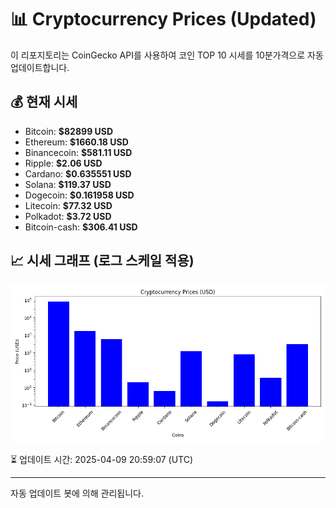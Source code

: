 
# 📊 Cryptocurrency Prices (Updated)

이 리포지토리는 CoinGecko API를 사용하여 코인 TOP 10 시세를 10분가격으로 자동 업데이트합니다.

## 💰 현재 시세
- Bitcoin: **$82899 USD**
- Ethereum: **$1660.18 USD**
- Binancecoin: **$581.11 USD**
- Ripple: **$2.06 USD**
- Cardano: **$0.635551 USD**
- Solana: **$119.37 USD**
- Dogecoin: **$0.161958 USD**
- Litecoin: **$77.32 USD**
- Polkadot: **$3.72 USD**
- Bitcoin-cash: **$306.41 USD**

## 📈 시세 그래프 (로그 스케일 적용)
![Crypto Prices](crypto_prices.png)

⏳ 업데이트 시간: 2025-04-09 20:59:07 (UTC)

---
자동 업데이트 봇에 의해 관리됩니다.
